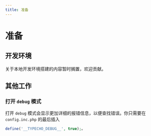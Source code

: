 ```yaml
---
title: 准备
---
```

# 准备

## 开发环境

关于本地开发环境搭建的内容暂时搁置，欢迎贡献。

## 其他工作

### 打开 `debug` 模式

打开 `debug` 模式会显示更加详细的报错信息，以便查找错误。你只需要在 `config.inc.php` 的最后插入

``` php
define('__TYPECHO_DEBUG__', true);。
```
